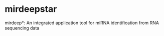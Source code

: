 mirdeepstar
===========

mirdeep*: An integrated application tool for miRNA identification from RNA sequencing data
